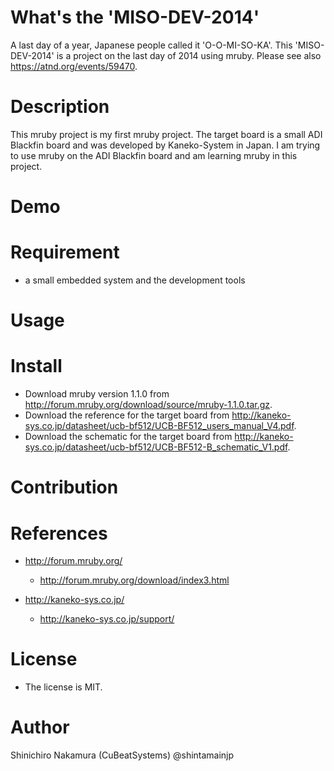 # What's the 'MISO-DEV-2014'

A last day of a year, Japanese people called it 'O-O-MI-SO-KA'.
This 'MISO-DEV-2014' is a project on the last day of 2014 using mruby.
Please see also <https://atnd.org/events/59470>.

# Description

This mruby project is my first mruby project.
The target board is a small ADI Blackfin board and was developed by Kaneko-System in Japan.
I am trying to use mruby on the ADI Blackfin board and am learning mruby in this project.

# Demo



# Requirement

* a small embedded system and the development tools

# Usage

# Install

* Download mruby version 1.1.0 from <http://forum.mruby.org/download/source/mruby-1.1.0.tar.gz>.
* Download the reference for the target board from <http://kaneko-sys.co.jp/datasheet/ucb-bf512/UCB-BF512_users_manual_V4.pdf>.
* Download the schematic for the target board from <http://kaneko-sys.co.jp/datasheet/ucb-bf512/UCB-BF512-B_schematic_V1.pdf>.

# Contribution

# References

* http://forum.mruby.org/
  * http://forum.mruby.org/download/index3.html

* http://kaneko-sys.co.jp/
  * http://kaneko-sys.co.jp/support/

# License

* The license is MIT.

# Author

Shinichiro Nakamura (CuBeatSystems) @shintamainjp

